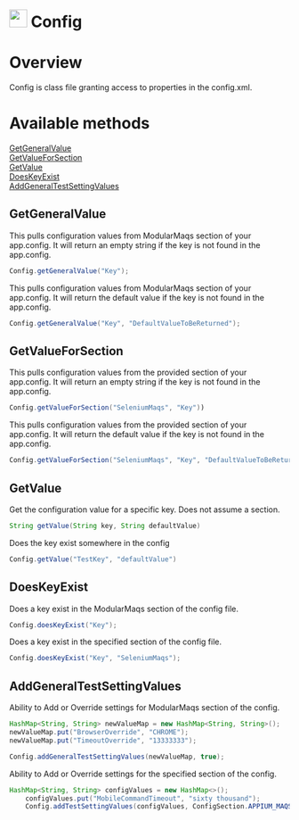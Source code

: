 # <img src="resources/MAQS.jpg" height="32" width="32"> Config

# Overview
Config is class file granting access to properties in the config.xml.

# Available methods
[GetGeneralValue](#GetGeneralValue)  
[GetValueForSection](#GetValueForSection)  
[GetValue](#GetValue)  
[DoesKeyExist](#DoesKeyExist)  
[AddGeneralTestSettingValues](#AddGeneralTestSettingValues)


## GetGeneralValue
This pulls configuration values from ModularMaqs section of your app.config. It will return an empty string if the key is not found in the app.config.

```java
Config.getGeneralValue("Key");  
```

This pulls configuration values from ModularMaqs section of your app.config. It will return the default value if the key is not found in the app.config.
```java
Config.getGeneralValue("Key", "DefaultValueToBeReturned");  
```

## GetValueForSection
This pulls configuration values from the provided section of your app.config. It will return an empty string if the key is not found in the app.config.

```java
Config.getValueForSection("SeleniumMaqs", "Key"))
```
This pulls configuration values from the provided section of your app.config. It will return the default value if the key is not found in the app.config.

```java
Config.getValueForSection("SeleniumMaqs", "Key", "DefaultValueToBeReturned");
```

## GetValue
Get the configuration value for a specific key. Does not assume a section.
```java
String getValue(String key, String defaultValue)
```

Does the key exist somewhere in the config
```java
Config.getValue("TestKey", "defaultValue")
```

## DoesKeyExist
Does a key exist in the ModularMaqs section of the config file.

```java
Config.doesKeyExist("Key");
```
Does a key exist in the specified section of the config file.

```java
Config.doesKeyExist("Key", "SeleniumMaqs");    
```

## AddGeneralTestSettingValues
Ability to Add or Override settings for ModularMaqs section of the config.

```java
HashMap<String, String> newValueMap = new HashMap<String, String>();
newValueMap.put("BrowserOverride", "CHROME");
newValueMap.put("TimeoutOverride", "13333333");

Config.addGeneralTestSettingValues(newValueMap, true);
```
Ability to Add or Override settings for the specified section of the config.

```java
HashMap<String, String> configValues = new HashMap<>();
    configValues.put("MobileCommandTimeout", "sixty thousand");
    Config.addTestSettingValues(configValues, ConfigSection.APPIUM_MAQS, true); 
```


